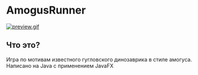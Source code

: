 # AmogusRunner
[![preview.gif](https://i.postimg.cc/0yCdLFGm/preview.gif)](https://postimg.cc/G4HyDM5h)
## Что это?
Игра по мотивам известного гугловского динозаврика в стиле амогуса.
Написано на Java с применением JavaFX
